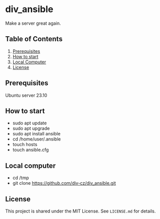 # div_ansible
Make a server great again.

## Table of Contents
1. [Prerequisites](#prerequisites)
2. [How to start](#how-to-start)
3. [Local Computer](#local-computer)
4. [License](#license)

## Prerequisites<!--#prerequisites-->
Ubuntu server 23.10

## How to start<!--#how-to-start-->
- sudo apt update
- sudo apt upgrade
- sudo apt install ansible
- cd /home/user/.ansible
- touch hosts
- touch ansible.cfg

## Local computer<!--#local-computer-->
- cd /tmp
- git clone https://github.com/div-cz/div_ansible.git

## License<!--#license-->
This project is shared under the MIT License. See `LICENSE.md` for details.
